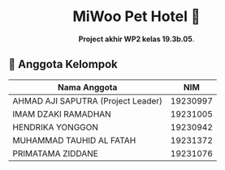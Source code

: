 <h1 align="center">MiWoo Pet Hotel 🐾</h1>

<p align="center">
  <strong>Project akhir WP2 kelas 19.3b.05</strong>.
</p>

<h2>👥 Anggota Kelompok</h2>

<table>
  <thead>
    <tr>
      <th>Nama Anggota</th>
      <th>NIM</th>
    </tr>
  </thead>
  <tbody>
    <tr>
      <td>AHMAD AJI SAPUTRA <span text="bold">(Project Leader)</span></td>
      <td>19230997</td>
    </tr>
    <tr>
      <td>IMAM DZAKI RAMADHAN</td>
      <td>19231005</td>
    </tr>
    <tr>
      <td>HENDRIKA YONGGON</td>
      <td>19230942</td>
    </tr>
    <tr>
      <td>MUHAMMAD TAUHID AL FATAH</td>
      <td>19231372</td>
    </tr>
      <tr>
      <td>PRIMATAMA ZIDDANE</td>
      <td>19231076</td>
    </tr>
  </tbody>
</table>
